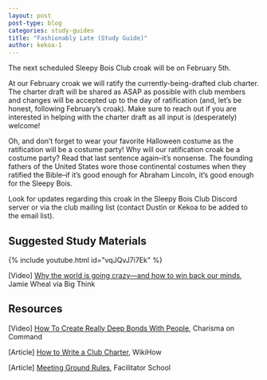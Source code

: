 ```yaml
---
layout: post
post-type: blog
categories: study-guides
title: "Fashionably Late (Study Guide)"
author: kekoa-1
---
```


The next scheduled Sleepy Bois Club croak will be on February 5th.

At our February croak we will ratify the currently-being-drafted club charter. The charter draft will be shared as ASAP as possible with club members and changes will be accepted up to the day of ratification (and, let’s be honest, following February’s croak). Make sure to reach out if you are interested in helping with the charter draft as all input is (desperately) welcome!

Oh, and don’t forget to wear your favorite Halloween costume as the ratification will be a costume party! Why will our ratification croak be a costume party? Read that last sentence again–it’s nonsense. The founding fathers of the United States wore those continental costumes when they ratified the Bible–if it’s good enough for Abraham Lincoln, it’s good enough for the Sleepy Bois.

Look for updates regarding this croak in the Sleepy Bois Club Discord server or via the club mailing list (contact Dustin or Kekoa to be added to the email list).

## Suggested Study Materials

{% include youtube.html id="vqJQvJ7i7Ek" %}

[Video] [Why the world is going crazy—and how to win back our minds](https://www.youtube.com/watch?v=vqJQvJ7i7Ek), Jamie Wheal via Big Think

## Resources

[Video] [How To Create Really Deep Bonds With People](https://www.youtube.com/watch?v=XoqPL0nczfY), Charisma on Command

[Article] [How to Write a Club Charter](https://www.wikihow.com/Write-a-Club-Charter), WikiHow

[Article] [Meeting Ground Rules](https://www.facilitator.school/meeting-ground-rules), Facilitator School
